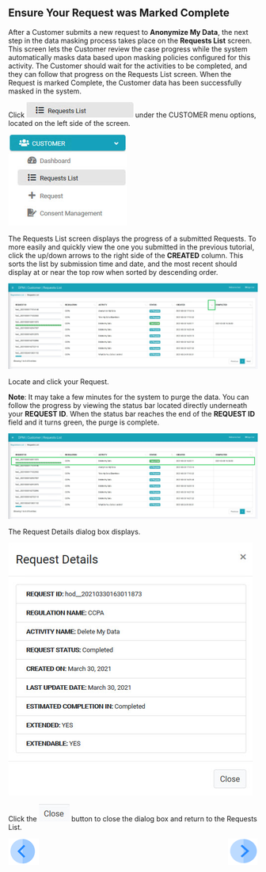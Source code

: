 ## Ensure Your Request was Marked Complete

After a Customer submits a new request to **Anonymize My Data**, the next step in the data masking process takes place on the **Requests List** screen. This screen lets the Customer review the case progress while the system automatically masks data based upon masking policies configured for this activity. The Customer should wait for the activities to be completed, and they can follow that progress on the Requests List screen. When the Request is marked Complete, the Customer data has been successfully masked in the system.

Click ![image](/articles/demo_project/DPM_Demo_Project/images/06_9_Purging_RequestList_LeftPanel.jpg) under the CUSTOMER menu options, located on the left side of the screen. 

![image](/articles/demo_project/DPM_Demo_Project/images/06_10_Purging_RequestList_LeftPanel2.jpg)     

The Requests List screen displays the progress of a submitted Requests. To more easily and quickly view the one you submitted in the previous tutorial, click the up/down arrows to the right side of the **CREATED** column. This sorts the list by submission time and date, and the most recent should display at or near the top row when sorted by descending order. 

![image](/articles/demo_project/DPM_Demo_Project/images/06_8_Purging_EnsureDeletion_Sort.jpg)

Locate and click your Request.

**Note**: It may take a few minutes for the system to purge the data. You can follow the progress by viewing the status bar located directly underneath your **REQUEST ID**. When the status bar reaches the end of the **REQUEST ID** field and it turns green, the purge is complete.

![image](/articles/demo_project/DPM_Demo_Project/images/06_8_Purging_EnsureDeletion4.jpg)

The Request Details dialog box displays. 

![image](/articles/demo_project/DPM_Demo_Project/images/06_11_Purging_EnsureDeletion2.jpg)

Click the ![image](/articles/demo_project/DPM_Demo_Project/images/06_ICON_Close.jpg) button to close the dialog box and return to the Requests List.



[![Previous](/articles/demo_project/DPM_Demo_Project/images/Previous.png)]( /articles/demo_project/DPM_Demo_Project/05_Masking/03_04_Masking_Submit_a_Request_to_Mask.md)[<img align="right" width="60" height="54" src="/articles/demo_project/DPM_Demo_Project/images/Next.png">](/articles/demo_project/DPM_Demo_Project/05_Masking/03_06_Masking_Review_Your_Data.md)
